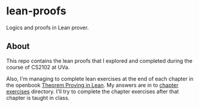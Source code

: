 # lean-proofs

Logics and proofs in Lean prover.

## About

This repo contains the lean proofs that I explored and completed during the course of CS2102 at UVa.

Also, I'm managing to complete lean exercises at the end of each chapter in the openbook [Theorem Proving in Lean](https://leanprover.github.io/theorem_proving_in_lean/). My answers are in to [chapter exercises](chapter_exercises) directory. I'll try to complete the chapter exercises after that chapter is taught in class.
